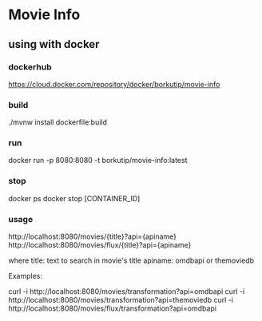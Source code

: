 # Movie Info
## using with docker

### dockerhub
https://cloud.docker.com/repository/docker/borkutip/movie-info

### build
./mvnw install dockerfile:build

### run
docker run -p 8080:8080 -t borkutip/movie-info:latest

### stop
docker ps
docker stop [CONTAINER_ID]

### usage
http://localhost:8080/movies/{title}?api={apiname}
http://localhost:8080/movies/flux/{title}?api={apiname}

where title: text to search in movie's title
apiname: omdbapi or themoviedb

Examples:

curl -i http://localhost:8080/movies/transformation?api=omdbapi
curl -i http://localhost:8080/movies/transformation?api=themoviedb
curl -i http://localhost:8080/movies/flux/transformation?api=omdbapi




